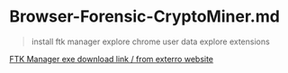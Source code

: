 # Browser-Forensic-CryptoMiner.md

> install ftk manager 
> explore chrome user data 
> explore extensions


[FTK Manager exe download link / from exterro website](https://d1kpmuwb7gvu1i.cloudfront.net/AccessData_FTK_Imager_4.7.1.exe)
